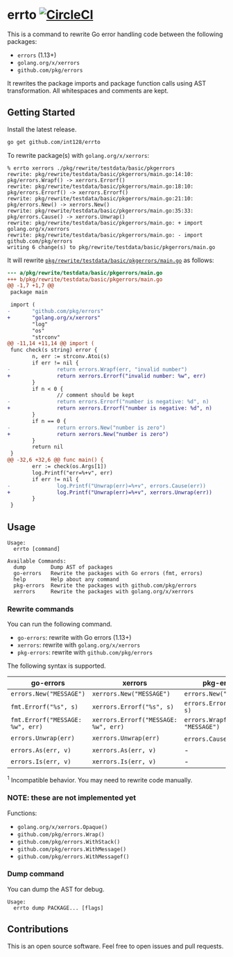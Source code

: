 # errto [![CircleCI](https://circleci.com/gh/int128/errto.svg?style=shield)](https://circleci.com/gh/int128/errto)

This is a command to rewrite Go error handling code between the following packages:

- `errors` (1.13+)
- `golang.org/x/xerrors`
- `github.com/pkg/errors`

It rewrites the package imports and package function calls using AST transformation.
All whitespaces and comments are kept.


## Getting Started

Install the latest release.

```sh
go get github.com/int128/errto
```

To rewrite package(s) with `golang.org/x/xerrors`:

```
% errto xerrors ./pkg/rewrite/testdata/basic/pkgerrors
rewrite: pkg/rewrite/testdata/basic/pkgerrors/main.go:14:10: pkg/errors.Wrapf() -> xerrors.Errorf()
rewrite: pkg/rewrite/testdata/basic/pkgerrors/main.go:18:10: pkg/errors.Errorf() -> xerrors.Errorf()
rewrite: pkg/rewrite/testdata/basic/pkgerrors/main.go:21:10: pkg/errors.New() -> xerrors.New()
rewrite: pkg/rewrite/testdata/basic/pkgerrors/main.go:35:33: pkg/errors.Cause() -> xerrors.Unwrap()
rewrite: pkg/rewrite/testdata/basic/pkgerrors/main.go: + import golang.org/x/xerrors
rewrite: pkg/rewrite/testdata/basic/pkgerrors/main.go: - import github.com/pkg/errors
writing 6 change(s) to pkg/rewrite/testdata/basic/pkgerrors/main.go
```

It will rewrite [`pkg/rewrite/testdata/basic/pkgerrors/main.go`](pkg/rewrite/testdata/basic/pkgerrors/main.go) as follows:

```patch
--- a/pkg/rewrite/testdata/basic/pkgerrors/main.go
+++ b/pkg/rewrite/testdata/basic/pkgerrors/main.go
@@ -1,7 +1,7 @@
 package main

 import (
-       "github.com/pkg/errors"
+       "golang.org/x/xerrors"
        "log"
        "os"
        "strconv"
@@ -11,14 +11,14 @@ import (
 func check(s string) error {
        n, err := strconv.Atoi(s)
        if err != nil {
-               return errors.Wrapf(err, "invalid number")
+               return xerrors.Errorf("invalid number: %w", err)
        }
        if n < 0 {
                // comment should be kept
-               return errors.Errorf("number is negative: %d", n)
+               return xerrors.Errorf("number is negative: %d", n)
        }
        if n == 0 {
-               return errors.New("number is zero")
+               return xerrors.New("number is zero")
        }
        return nil
 }
@@ -32,6 +32,6 @@ func main() {
        err := check(os.Args[1])
        log.Printf("err=%+v", err)
        if err != nil {
-               log.Printf("Unwrap(err)=%+v", errors.Cause(err))
+               log.Printf("Unwrap(err)=%+v", xerrors.Unwrap(err))
        }
 }
```


## Usage

```
Usage:
  errto [command]

Available Commands:
  dump        Dump AST of packages
  go-errors   Rewrite the packages with Go errors (fmt, errors)
  help        Help about any command
  pkg-errors  Rewrite the packages with github.com/pkg/errors
  xerrors     Rewrite the packages with golang.org/x/xerrors
```

### Rewrite commands

You can run the following command.

- `go-errors`: rewrite with Go errors (1.13+)
- `xerrors`: rewrite with `golang.org/x/xerrors`
- `pkg-errors`: rewrite with `github.com/pkg/errors`

The following syntax is supported.

| go-errors | xerrors | pkg-errors |
|-----------|---------|------------|
| `errors.New("MESSAGE")` | `xerrors.New("MESSAGE")` | `errors.New("MESSAGE")` |
| `fmt.Errorf("%s", s)` | `xerrors.Errorf("%s", s)` | `errors.Errorf("%s", s)` |
| `fmt.Errorf("MESSAGE: %w", err)` | `xerrors.Errorf("MESSAGE: %w", err)` | `errors.Wrapf(err, "MESSAGE")` |
| `errors.Unwrap(err)` | `xerrors.Unwrap(err)` | `errors.Cause(err)` <sup>1</sup> |
| `errors.As(err, v)` | `xerrors.As(err, v)` | - |
| `errors.Is(err, v)` | `xerrors.Is(err, v)` | - |

<sup>1</sup> Incompatible behavior. You may need to rewrite code manually.


### NOTE: these are not implemented yet

Functions:

- `golang.org/x/xerrors.Opaque()`
- `github.com/pkg/errors.Wrap()`
- `github.com/pkg/errors.WithStack()`
- `github.com/pkg/errors.WithMessage()`
- `github.com/pkg/errors.WithMessagef()`


### Dump command

You can dump the AST for debug.

```
Usage:
  errto dump PACKAGE... [flags]
```


## Contributions

This is an open source software.
Feel free to open issues and pull requests.
